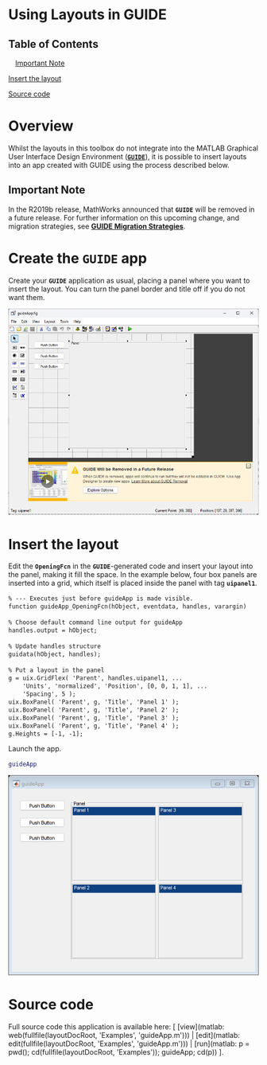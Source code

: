 
# **Using Layouts in GUIDE**
<a name="beginToc"></a>

## Table of Contents
&emsp;[Important Note](#important-note)
 
[Insert the layout](#insert-the-layout)
 
[Source code](#source-code)
 
<a name="endToc"></a>

# **Overview**

Whilst the layouts in this toolbox do not integrate into the MATLAB Graphical User Interface Design Environment ([**`GUIDE`**](https://www.mathworks.com/help/matlab/ref/guide.html)), it is possible to insert layouts into an app created with GUIDE using the process described below.

## Important Note

In the R2019b release, MathWorks announced that **`GUIDE`** will be removed in a future release. For further information on this upcoming change, and migration strategies, see [**GUIDE Migration Strategies**](https://www.mathworks.com/help/matlab/creating_guis/differences-between-app-designer-and-guide.html).

# Create the **`GUIDE`** app

Create your **`GUIDE`** application as usual, placing a panel where you want to insert the layout. You can turn the panel border and title off if you do not want them.


![image_0.png](UsingLayoutsInGUIDE_media/image_0.png)

# Insert the layout

Edit the **`OpeningFcn`** in the **`GUIDE`**\-generated code and insert your layout into the panel, making it fill the space. In the example below, four box panels are inserted into a grid, which itself is placed inside the panel with tag **`uipanel1`**.

```
% --- Executes just before guideApp is made visible. 
function guideApp_OpeningFcn(hObject, eventdata, handles, varargin)

% Choose default command line output for guideApp 
handles.output = hObject;

% Update handles structure 
guidata(hObject, handles);

% Put a layout in the panel 
g = uix.GridFlex( 'Parent', handles.uipanel1, ...
    'Units', 'normalized', 'Position', [0, 0, 1, 1], ...
    'Spacing', 5 );
uix.BoxPanel( 'Parent', g, 'Title', 'Panel 1' );
uix.BoxPanel( 'Parent', g, 'Title', 'Panel 2' );
uix.BoxPanel( 'Parent', g, 'Title', 'Panel 3' );
uix.BoxPanel( 'Parent', g, 'Title', 'Panel 4' );
g.Heights = [-1, -1];
```

Launch the app.

```matlab
guideApp
```

![figure_0.png](UsingLayoutsInGUIDE_media/figure_0.png)

# Source code

Full source code this application is available here: \[ [view](matlab: web(fullfile(layoutDocRoot, 'Examples', 'guideApp.m'))) | [edit](matlab: edit(fullfile(layoutDocRoot, 'Examples', 'guideApp.m'))) | [run](matlab: p = pwd(); cd(fullfile(layoutDocRoot, 'Examples')); guideApp; cd(p)) \].

